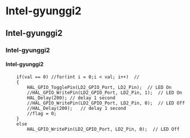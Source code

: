 # Intel-gyunggi2
## Intel-gyunggi2
### Intel-gyunggi2
#### Intel-gyunggi2
```
	if(val == 0) //for(int i = 0;i < val; i++)  //
	{
		HAL_GPIO_TogglePin(LD2_GPIO_Port, LD2_Pin);  // LED On
		//HAL_GPIO_WritePin(LD2_GPIO_Port, LD2_Pin, 1);  // LED On
		HAL_Delay(200);	// delay 1 second
		//HAL_GPIO_WritePin(LD2_GPIO_Port, LD2_Pin, 0);  // LED Off
		//HAL_Delay(200);	// delay 1 second
		//flag = 0;
	}
	else
		HAL_GPIO_WritePin(LD2_GPIO_Port, LD2_Pin, 0);  // LED Off
```
